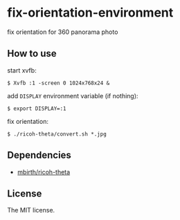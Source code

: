 # fix-orientation-environment

fix orientation for 360 panorama photo

## How to use

start xvfb:

```console
$ Xvfb :1 -screen 0 1024x768x24 &
```

add `DISPLAY` environment variable (if nothing):

```console
$ export DISPLAY=:1
```

fix orientation:

```console
$ ./ricoh-theta/convert.sh *.jpg
```

## Dependencies

- [mbirth/ricoh-theta](https://github.com/mbirth/ricoh-theta)

## License

The MIT license.
